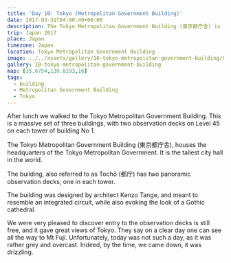 ```yaml
---
title: 'Day 10: Tokyo (Metropolitan Government Building)'
date: 2017-03-31T04:00:49+00:00
description: The Tokyo Metropolitan Government Building (東京都庁舎) is the tallest city hall in the world, with observation decks proving amazing views.
trip: Japan 2017
place: Japan
timezone: Japan
location: Tokyo Metropolitan Government Building
image: ../../assets/gallery/10-tokyo-metropolitan-government-building/Chris.jpeg
gallery: 10-tokyo-metropolitan-government-building
map: [35.6754,139.8193,16]
tags:
  - building
  - Metropolitan Government Building
  - Tokyo
---
```

After lunch we walked to the Tokyo Metropolitan Government Building. This is a massive set of three buildings, with two observation decks on Level 45 on each tower of building No 1.

The Tokyo Metropolitan Government Building (東京都庁舎), houses the headquarters of the Tokyo Metropolitan Government. It is the tallest city hall in the world.

The building, also referred to as Tochō (都庁) has two panoramic observation decks, one in each tower.

The building was designed by architect Kenzo Tange, and meant to resemble an integrated circuit, while also evoking the look of a Gothic cathedral.

We were very pleased to discover entry to the observation decks is still free, and it gave great views of Tokyo. They say on a clear day one can see all the way to Mt Fuji. Unfortunately, today was not such a day, as it was rather grey and overcast. Indeed, by the time, we came down, it was drizzling.
